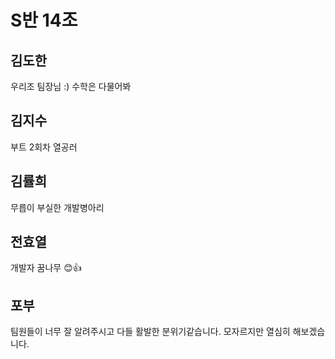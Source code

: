 # S반 14조

## 김도한
우리조 팀장님 :) 수학은 다물어봐
## 김지수
부트 2회차 열공러 
## 김률희
무릅이 부실한 개발병아리
## 전효열
개발자 꿈나무 😊👍

## 포부

팀원들이 너무 잘 알려주시고 다들 활발한 분위기같습니다.
모자르지만 열심히 해보겠습니다.